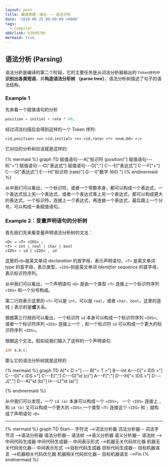 ```yaml
---
layout: post
title: 编译原理：绪论 —— 语法分析
date: '2018-06-25 00:00:00 +0800'
tags:
  - Compiler
abbrlink: b3bd0786
mermaid: true
---
```


## 语法分析 (Parsing)
语法分析是编译的第二个阶段，它的主要任务是从词法分析器输出的 `Token序列中` **识别出各类短语**，并**构造语法分析树 （parse tree）**，语法分析树描述了句子的语法结构。

### Example 1
先来看一个赋值语句的分析

```cpp
position = initial + rate * 60;
```

经过词法扫描后会得到这样的一个 Token 序列:

```
<id,position> <=> <id,initial> <+> <id,rate> <*> <num,60> <;>
```

它对应的分析树应该就是这样的:

{% mermaid %}
graph TD
	赋值语句---A["标识符 (position)"]
	赋值语句---B["="]
	赋值语句---C["表达式"]
	赋值语句---D[";"]
	C---E["表达式"]
	C---F["+"]
	C---G["表达式"]
	E---H["标识符 (rate)"]
	G---I["数字 (60) "]
{% endmermaid %}

从中我们可以看出，一个标识符，或者一个常数本身，都可以构成一个表达式，一个表达式加上另一个表达式，或者一个表达式乘上另一个表达式，都可以构成更大的表达式，一个标识符，连接上一个表达式，再连接一个表达式，最后跟上一个分号，可以构成一条赋值语句。

### Example 2：变量声明语句的分析树
首先我们先来看变量声明语法分析树的文法：

```
<D> → <T> <IDS> ;
<T> → int | real | char | bool
<IDS> → id | <IDS> , id
```

这里的`<D>`是英文单词 *declaration* 的首字母，表示声明语句，`<T>` 是英文单词 *type* 的首字母，表示类型，`<IDS>`则是英文单词 *Identifier sequence* 的首字母，表示标识符序列。

从中我们可以看出，一个声明语句 `<D>` 是由一个类型 `<T>` 连接上一个标识符序列 `<IDS>` 和一个分号构成。

第二行则表示这里的 `<T>` 可以是 `int`，可以是 `real`，或者 `char`、`bool`，这里的竖线 `|` 表示的是**或**关系。

根据第三行规则可以看出，一个标识符 `id` 本身可以构成一个标识符序列 `<IDS>`，或者一个标识符序列 `<IDS>` 连接上一个 `,` 和一个标识符 `id` 可以构成一个更大的标识符序列 `<IDS>`。

根据这个文法，假如说我们输入了这样的一个声明语句:

```cpp
int a,b,c;
```

那么它的语法分析树就是这样的

{% mermaid %}
graph TD
	A["< D >"] ---  B["< T >"]
	B---int
	A---C["< IDS >"]
	C---D["< IDS >"]
	C---E[","]
	C---G["id (c)"]
	A---F[";"]
	D---H["< IDS >"]
	D---J[","]
	D---K["id (b)"]
	H---L["id (a)"]

{% endmermaid %}

从中我们可以发现，一个 `id (a)` 本身可以构成一个 `<IDS>`，
一个 `<IDS>` 连接上 `,` 和 `id (b)` 又可以构成一个更大的 `<IDS>`,一个类型 `<T>` 连接这个 `<IDS>` 和 `;` 就构成了声明语句 `<D>`

***

{% mermaid %}
graph TD
	Start-- 字符流 -->词法分析器
	词法分析器-- 词法字节流 -->语法分析器
	语法分析器-- 语法树 -->语义分析器
	语义分析器-- 语法树 -->中间代码生成器
	中间代码生成器-- 中间表示形式 -->机器无关代码优化器
	机器无关代码优化器-- 中间表示形式 -->目标代码生成器
	目标代码生成器-- 目标机器语言 -->机器相关代码优化器
	机器相关代码优化器-- 目标机器语言 -->Fin
{% endmermaid %}